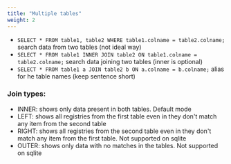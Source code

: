 ```yaml
---
title: "Multiple tables"
weight: 2
---
```


- `SELECT * FROM table1, table2 WHERE table1.colname = table2.colname;` search data from two tables (not ideal way)
- `SELECT * FROM table1 INNER JOIN table2 ON table1.colname = table2.colname;` search data joining two tables (inner is optional)
- `SELECT * FROM table1 a JOIN table2 b ON a.colname = b.colname;` alias for he table names (keep sentence short)

### Join types:

- INNER: shows only data present in both tables. Default mode
- LEFT: shows all registries from the first table even in they don't match any item from the second table
- RIGHT: shows all registries from the second table even in they don't match any item from the first table. Not supported on sqlite
- OUTER: shows only data with no matches in the tables. Not supported on sqlite